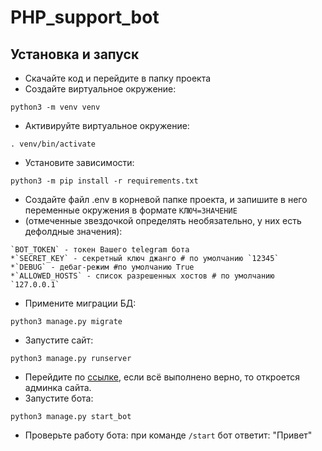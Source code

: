 # PHP_support_bot

## Установка и запуск
* Скачайте код и перейдите в папку проекта
* Создайте виртуальное окружение:
```commandline
python3 -m venv venv
```
* Активируйте виртуальное окружение:
```commandline
. venv/bin/activate
```
* Установите зависимости:
```
python3 -m pip install -r requirements.txt
```
* Создайте файл .env в корневой папке проекта, и запишите в него переменные окружения в формате `КЛЮЧ=ЗНАЧЕНИЕ`
* (отмеченные звездочкой определять необязательно, у них есть дефолдные значения):
```
`BOT_TOKEN` - токен Вашего telegram бота
*`SECRET_KEY` - секретный ключ джанго # по умолчанию `12345`
*`DEBUG` - дебаг-режим #по умолчанию True
*`ALLOWED_HOSTS` - список разрешенных хостов # по умолчанию `127.0.0.1`
```
* Примените миграции БД:
```commandline
python3 manage.py migrate
```
* Запустите сайт:
```commandline
python3 manage.py runserver
```
* Перейдите по [ссылке](http://127.0.0.1:8000/admin/), если всё выполнено верно, то откроется админка сайта.
* Запустите бота:
```commandline
python3 manage.py start_bot
```
* Проверьте работу бота: при команде `/start` бот ответит: "Привет"
